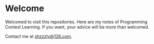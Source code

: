 # Welcome

Welcomed to visit this repositories. Here are my notes of Programming Contest Learning. If you want, your advice will be more than welcomed.

Contact me at xhzzzly@126.com.